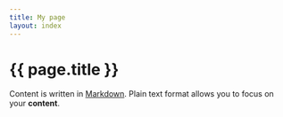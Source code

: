 ```yaml
---
title: My page
layout: index
---
```


# {{ page.title }}

Content is written in [Markdown](https://learnxinyminutes.com/docs/markdown/). Plain text format allows you to focus on your **content**.
